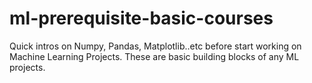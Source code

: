 # ml-prerequisite-basic-courses
 Quick intros on Numpy, Pandas, Matplotlib..etc before start working on Machine Learning Projects. These are basic building blocks of any ML projects.
